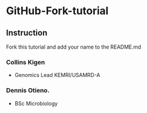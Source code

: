 # GitHub-Fork-tutorial 

## Instruction

Fork this tutorial and add your name to the README.md


### Collins Kigen

* Genomics Lead KEMRI/USAMRD-A
### Dennis Otieno.

* BSc Microbiology  

